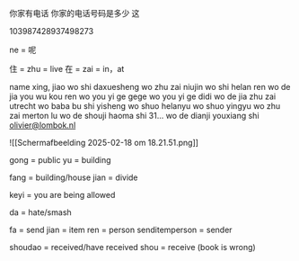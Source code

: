 你家有电话
你家的电话号码是多少
这

103987428937498273

ne = 呢


住 = zhu = live
在 = zai = in，at


name xing, jiao
wo shi daxuesheng
wo zhu zai niujin
wo shi helan ren
wo de jia you wu kou ren
wo you yi ge gege
wo you yi ge didi
wo de jia zhu zai utrecht
wo baba bu shi yisheng
wo shuo helanyu
wo shuo yingyu
wo zhu zai merton lu
wo de shouji haoma shi 31...
wo de dianji youxiang shi olivier@lombok.nl

![[Scherm­afbeelding 2025-02-18 om 18.21.51.png]]

gong = public
yu = building

fang = building/house
jian = divide

keyi = you are being allowed

da = hate/smash

fa = send
jian = item
ren = person
senditemperson = sender

shoudao = received/have received
shou = receive (book is wrong)
